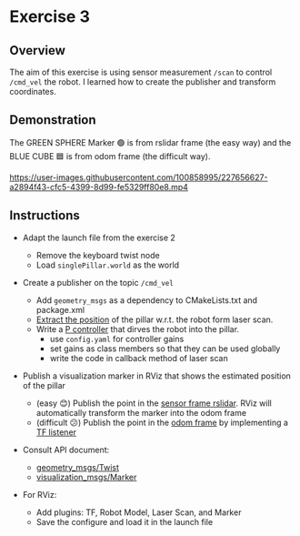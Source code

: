 # Exercise 3

## Overview
The aim of this exercise is using sensor measurement `/scan` to control `/cmd_vel` the robot. I learned how to create the publisher and transform coordinates.

## Demonstration

The GREEN SPHERE Marker 🟢 is from rslidar frame (the easy way) and the BLUE CUBE 🟦 is from odom frame (the difficult way).



https://user-images.githubusercontent.com/100858995/227656627-a2894f43-cfc5-4399-8d99-fe5329ff80e8.mp4



## Instructions

- Adapt the launch file from the exercise 2
  - Remove the keyboard twist node
  - Load `singlePillar.world` as the world

- Create a publisher on the topic `/cmd_vel`
  - Add `geometry_msgs` as a dependency to CMakeLists.txt and package.xml
  - [Extract the position](https://github.com/Perian-Yan/Introduction-to-ROS/blob/50534f01f018d1eb1501578481053a6ee8e27d92/Exercise%203/src/smb_highlevel_controller/src/SmbHighlevelController.cpp#L62-L63) of the pillar w.r.t. the robot form laser scan. 
  - Write a [P controller](https://github.com/Perian-Yan/Introduction-to-ROS/blob/50534f01f018d1eb1501578481053a6ee8e27d92/Exercise%203/src/smb_highlevel_controller/src/SmbHighlevelController.cpp#L83-L90) that dirves the robot into the pillar. 
    - use `config.yaml` for controller gains
    - set gains as class members so that they can be used globally 
    - write the code in callback method of laser scan

- Publish a visualization marker in RViz that shows the estimated position of the pillar
  - (easy 😊) Publish the point in the [sensor frame rslidar](https://github.com/Perian-Yan/Introduction-to-ROS/blob/50534f01f018d1eb1501578481053a6ee8e27d92/Exercise%203/src/smb_highlevel_controller/src/SmbHighlevelController.cpp#L92-L93). RViz will automatically transform the marker into the odom frame
  - (difficult 😕) Publish the point in the [odom frame](https://github.com/Perian-Yan/Introduction-to-ROS/blob/50534f01f018d1eb1501578481053a6ee8e27d92/Exercise%203/src/smb_highlevel_controller/src/SmbHighlevelController.cpp#L117-L130) by implementing a [TF listener](http://wiki.ros.org/tf/Tutorials/Writing%20a%20tf%20listener%20%28C%2B%2B%29)

- Consult API document:
  - [geometry_msgs/Twist](http://docs.ros.org/en/api/geometry_msgs/html/msg/Twist.html)
  - [visualization_msgs/Marker](http://wiki.ros.org/rviz/DisplayTypes/Marker)

- For RViz:
  - Add plugins: TF, Robot Model, Laser Scan, and Marker
  - Save the configure and load it in the launch file
